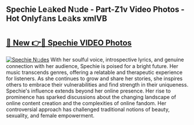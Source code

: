 ## Spechie Le𝚊ked N𝚞de - Part-Z1v Video Photos - Hot Onlyf𝚊ns Le𝚊ks xmlVB

# <h2><a href="http://ab67761.deff.icu/?id=Spechie">🔗 New 👉🔴 Spechie VIDEO Photos</a></h2>

[![Spechie N𝚞des](https://i.imgur.com/rIISA9y.gif)](http://ab67761.deff.icu/?id=Spechie)
With her soulful voice, introspective lyrics, and genuine connection with her audience, Spechie is poised for a bright future. Her music transcends genres, offering a relatable and therapeutic experience for listeners. As she continues to grow and share her stories, she inspires others to embrace their vulnerabilities and find strength in their uniqueness. Spechie's influence extends beyond her online presence. Her rise to prominence has sparked discussions about the changing landscape of online content creation and the complexities of online fandom. Her controversial approach has challenged traditional notions of beauty, sexuality, and female empowerment.
